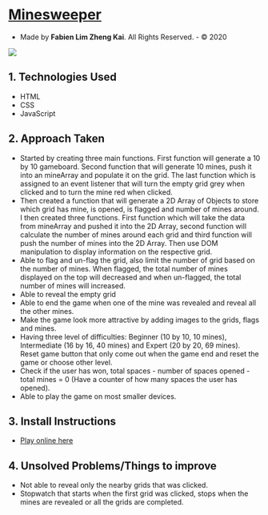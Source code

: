 # [Minesweeper](https://en.wikipedia.org/wiki/Minesweeper_(video_game))
- Made by **Fabien Lim Zheng Kai**. All Rights Reserved. - © 2020

<img src="./image/beginner-level-demo.gif">

## 1. Technologies Used
- HTML
- CSS
- JavaScript

## 2. Approach Taken
- Started by creating three main functions. First function will generate a 10 by 10 gameboard. Second function that will generate 10 mines, push it into an mineArray and populate it on the grid. The last function which is assigned to an event listener that will turn the empty grid grey when clicked and to turn the mine red when clicked.
- Then created a function that will generate a 2D Array of Objects to store which grid has mine, is opened, is flagged and number of mines around. I then created three functions. First function which will take the data from mineArray and pushed it into the 2D Array, second function will calculate the number of mines around each grid and third function will push the number of mines into the 2D Array. Then use DOM manipulation to display information on the respective grid.
- Able to flag and un-flag the grid, also limit the number of grid based on the number of mines. When flagged, the total number of mines displayed on the top will decreased and when un-flagged, the total number of mines will increased.
- Able to reveal the empty grid
- Able to end the game when one of the mine was revealed and reveal all the other mines.
- Make the game look more attractive by adding images to the grids, flags and mines.
- Having three level of difficulties: Beginner (10 by 10, 10 mines), Intermediate (16 by 16, 40 mines) and Expert (20 by 20, 69 mines).
Reset game button that only come out when the game end and reset the game or choose other level.
- Check if the user has won, total spaces - number of spaces opened - total mines = 0 (Have a counter of how many spaces the user has opened).
- Able to play the game on most smaller devices.

## 3. Install Instructions
- [Play online here](https://fabienlimzk.github.io/sei23-project-one-minesweeper/)

## 4. Unsolved Problems/Things to improve
- Not able to reveal only the nearby grids that was clicked.
- Stopwatch that starts when the first grid was clicked, stops when the mines are revealed or all the grids are completed.
